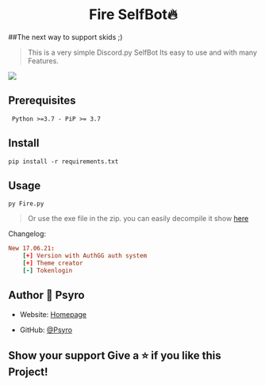 <h1 align="center">Fire SelfBot🔥</h1>

##The next way to support skids ;)

> This is a very simple Discord.py SelfBot
Its easy to use and with many Features.

![](https://cdn.psyro.tech/WvmVGK.png)

## Prerequisites
``` Python >=3.7 - PiP >= 3.7```
## Install 
```pip install -r requirements.txt```
## Usage 
```py Fire.py ```
> Or use the exe file in the zip.
> you can easily decompile it show [here](https://www.youtube.com/watch?v=VGkMJTkZvyo&t=5s)

Changelog: 
```toml
New 17.06.21:
    [+] Version with AuthGG auth system
    [+] Theme creator
    [-] Tokenlogin
```

## Author 👤 **Psyro**
* Website: [Homepage](https://psyro.de/)  

* GitHub: [@Psyro](https://github.com/psyro770)

## Show your support Give a ⭐️ if you like this Project!
